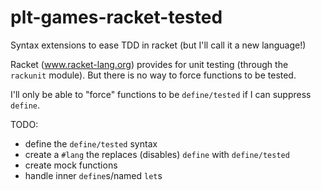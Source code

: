 plt-games-racket-tested
=======================

Syntax extensions to ease TDD in racket (but I'll call it a new language!)


Racket (www.racket-lang.org) provides for unit testing (through the `rackunit`
module). But there is no way to force functions to be tested.

I'll only be able to "force" functions to be `define/tested` if I can suppress
`define`.

TODO:

  * define the `define/tested` syntax
  * create a `#lang` the replaces (disables) `define` with `define/tested`
  * create mock functions
  * handle inner `define`s/named `let`s
